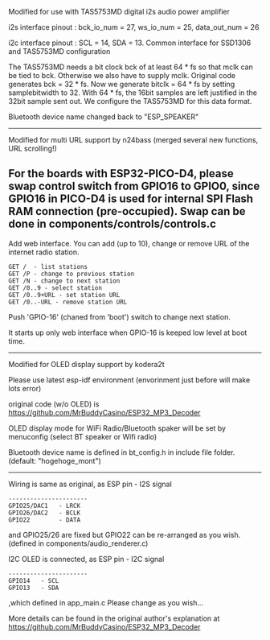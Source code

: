
Modified for use with TAS5753MD digital i2s audio power amplifier

i2s interface pinout :  bck_io_num = 27, ws_io_num = 25, data_out_num = 26

i2c interface pinout : SCL = 14, SDA = 13. Common interface for SSD1306 and TAS5753MD configuration

The  TAS5753MD needs a bit clock bck of at least 64 * fs so that mclk can be tied to bck. Otherwise we also have to supply mclk.
Original code generates bck = 32 * fs. Now we generate bitclk = 64 * fs by setting samplebitwidth to 32.  With 64 * fs, the 16bit samples are left justified in the 32bit sample sent out. We configure the TAS5753MD for this data format.

Bluetooth device name changed back to "ESP_SPEAKER"

-------------------------------------------

Modified for multi URL support by n24bass
(merged several new functions, URL scrolling!)

## For the boards with ESP32-PICO-D4, please swap control switch from GPIO16 to GPIO0, since GPIO16 in PICO-D4 is used for internal SPI Flash RAM connection (pre-occupied). Swap can be done in components/controls/controls.c

Add web interface. You can add (up to 10), change or remove URL of the internet radio station. 

```
GET /  - list stations
GET /P - change to previous station
GET /N - change to next station
GET /0..9 - select station
GET /0..9+URL - set station URL
GET /0..-URL - remove station URL
```

Push 'GPIO-16' (chaned from 'boot') switch to change next station.

It starts up only web interface when GPIO-16 is keeped low level at boot time.

----

Modified for OLED display support by kodera2t

Please use latest esp-idf environment (envorinment just before will make lots error)

original code (w/o OLED) is
https://github.com/MrBuddyCasino/ESP32_MP3_Decoder

OLED display mode for WiFi Radio/Bluetooth spaker will be set by menuconfig (select BT speaker or Wifi radio)

Bluetooth device name is defined in bt_config.h in include file folder. (default: "hogehoge_mont")

----
Wiring is same as original, as
ESP pin   - I2S signal
```
----------------------
GPIO25/DAC1   - LRCK
GPIO26/DAC2   - BCLK
GPIO22        - DATA
```
and GPIO25/26 are fixed but GPIO22 can be re-arranged as you wish.
(defined in components/audio_renderer.c)

I2C OLED is connected, as
ESP pin   - I2C signal
```
----------------------
GPIO14   - SCL
GPIO13   - SDA
```
,which defined in app_main.c Please change as you wish...


More details can be found in the original author's explanation at
https://github.com/MrBuddyCasino/ESP32_MP3_Decoder
